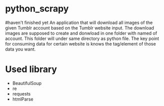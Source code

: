 # python_scrapy

#haven't finished yet
An application that will download all images of the given Tumblr account based on the Tumblr website input. The download images are supposed to create and donwload in one folder with named of account. This folder will under same directory as python file.
The key point for consuming data for certain website is knows the tag/element of those data you want.


# Used library
* BeautifulSoup
* re
* requests
* htmlParse
